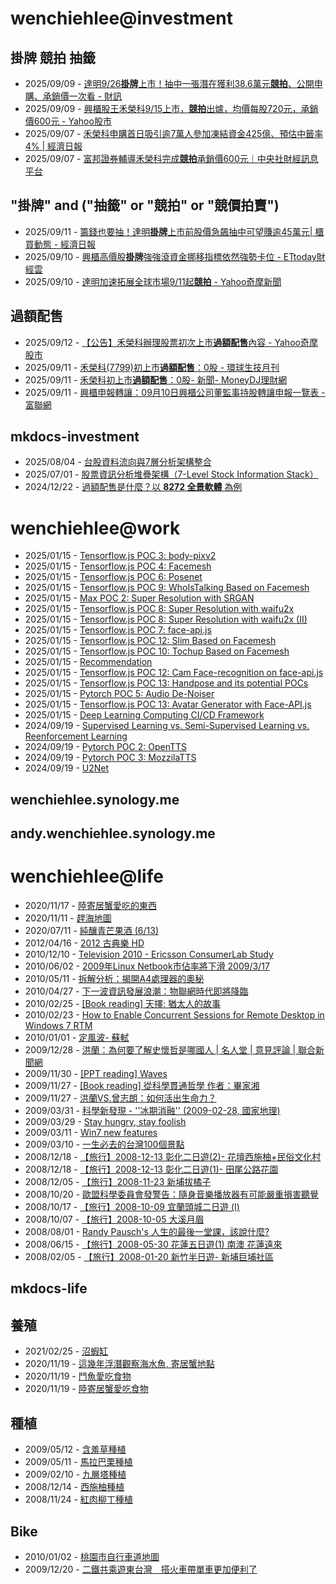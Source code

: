 # wenchiehlee@investment 
## 掛牌 競拍 抽籤 

<!-- _feedinvestment1_ start -->
- 2025/09/09 - [達明9/26<b>掛牌</b>上市！抽中一張潛在獲利38.6萬元<b>競拍</b>、公開申購、承銷價一次看 - 財訊](https://www.google.com/url?rct=j&sa=t&url=https://www.wealth.com.tw/articles/9e5a9c1e-6573-4b72-8278-0bf43f4e0ac3&ct=ga&cd=CAIyIDQxYmVhYTFmNmEwMzBlM2I6Y29tLnR3OnpoLVRXOlRX&usg=AOvVaw2S26OtLdWGjZayy1dDEman)
- 2025/09/09 - [興櫃股王禾榮科9/15上市，<b>競拍</b>出爐，均價每股720元，承銷價600元 - Yahoo股市](https://www.google.com/url?rct=j&sa=t&url=https://tw.stock.yahoo.com/news/%25E8%2588%2588%25E6%25AB%2583%25E8%2582%25A1%25E7%258E%258B%25E7%25A6%25BE%25E6%25A6%25AE%25E7%25A7%25919-15%25E4%25B8%258A%25E5%25B8%2582-%25E7%25AB%25B6%25E6%258B%258D%25E5%2587%25BA%25E7%2588%2590-%25E5%259D%2587%25E5%2583%25B9%25E6%25AF%258F%25E8%2582%25A1720%25E5%2585%2583-%25E6%2589%25BF%25E9%258A%25B7%25E5%2583%25B9600%25E5%2585%2583-024558785.html&ct=ga&cd=CAIyIDQxYmVhYTFmNmEwMzBlM2I6Y29tLnR3OnpoLVRXOlRX&usg=AOvVaw2DH1ma4YfdIhz2ma83D4Vy)
- 2025/09/07 - [禾榮科申購首日吸引逾7萬人參加凍結資金425億、預估中籤率4% | 經濟日報](https://www.google.com/url?rct=j&sa=t&url=https://today.line.me/tw/v3/article/PGNZY6r&ct=ga&cd=CAIyIDQxYmVhYTFmNmEwMzBlM2I6Y29tLnR3OnpoLVRXOlRX&usg=AOvVaw2KQ-dqB46GWqpBTeOAawtF)
- 2025/09/07 - [富邦證券輔導禾榮科完成<b>競拍</b>承銷價600元｜中央社財經訊息平台](https://www.google.com/url?rct=j&sa=t&url=https://www.cna.com.tw/business/chinese/411368&ct=ga&cd=CAIyIDQxYmVhYTFmNmEwMzBlM2I6Y29tLnR3OnpoLVRXOlRX&usg=AOvVaw3gTmTTdcalAaU4RoEeE6YT)
<!-- _feedinvestment1_ end -->

## "掛牌" and ("抽籤" or "競拍" or "競價拍賣")

<!-- _feedinvestment1_1_ start -->
- 2025/09/11 - [籌錢也要抽！達明<b>掛牌</b>上市前股價急飆抽中可望賺逾45萬元| 櫃買動態 - 經濟日報](https://www.google.com/url?rct=j&sa=t&url=https://money.udn.com/money/story/11074/8995493&ct=ga&cd=CAIyIjQxYmVhYTFmNmEwMzBlM2I6Y29tLnR3OnpoLVRXOlRXOkw&usg=AOvVaw0joa9UTyw5VbHx7buoVDoU)
- 2025/09/10 - [興櫃高價股<b>掛牌</b>強強滾資金挪移指標依然強勢卡位 - ETtoday財經雲](https://www.google.com/url?rct=j&sa=t&url=https://finance.ettoday.net/news/3031103&ct=ga&cd=CAIyIjQxYmVhYTFmNmEwMzBlM2I6Y29tLnR3OnpoLVRXOlRXOkw&usg=AOvVaw06ZXVAn0UZEkCAga3HhviE)
- 2025/09/10 - [達明加速拓展全球市場9/11起<b>競拍</b> - Yahoo奇摩新聞](https://www.google.com/url?rct=j&sa=t&url=https://tw.news.yahoo.com/%25E9%2581%2594%25E6%2598%258E%25E5%258A%25A0%25E9%2580%259F%25E6%258B%2593%25E5%25B1%2595%25E5%2585%25A8%25E7%2590%2583%25E5%25B8%2582%25E5%25A0%25B4-9-11%25E8%25B5%25B7%25E7%25AB%25B6%25E6%258B%258D-193856195.html&ct=ga&cd=CAIyIjQxYmVhYTFmNmEwMzBlM2I6Y29tLnR3OnpoLVRXOlRXOkw&usg=AOvVaw3d572F2BQ53s6WMqqXxVEC)
<!-- _feedinvestment1_1_ end -->

## 過額配售 
<!-- _feedinvestment2_ start -->
- 2025/09/12 - [【公告】禾榮科辦理股票初次上巿<b>過額配售</b>內容 - Yahoo奇摩股市](https://www.google.com/url?rct=j&sa=t&url=https://tw.stock.yahoo.com/news/%25E5%2585%25AC%25E5%2591%258A-%25E7%25A6%25BE%25E6%25A6%25AE%25E7%25A7%2591%25E8%25BE%25A6%25E7%2590%2586%25E8%2582%25A1%25E7%25A5%25A8%25E5%2588%259D%25E6%25AC%25A1%25E4%25B8%258A%25E5%25B7%25BF%25E9%2581%258E%25E9%25A1%258D%25E9%2585%258D%25E5%2594%25AE%25E5%2585%25A7%25E5%25AE%25B9-082248341.html&ct=ga&cd=CAIyIDdhMWZmN2RkNDBhZjFjMzk6Y29tLnR3OnpoLVRXOlRX&usg=AOvVaw3A8ri1s0_usOmkt5wd_Pe1)
- 2025/09/11 - [禾榮科(7799)初上市<b>過額配售</b>：0股 - 環球生技月刊](https://www.google.com/url?rct=j&sa=t&url=https://news.gbimonthly.com/tw/invest/show.php%3Fnum%3D80253&ct=ga&cd=CAIyIDdhMWZmN2RkNDBhZjFjMzk6Y29tLnR3OnpoLVRXOlRX&usg=AOvVaw2hcu3akKAiedxuRaeO52qi)
- 2025/09/11 - [禾榮科初上巿<b>過額配售</b>：0股- 新聞- MoneyDJ理財網](https://www.google.com/url?rct=j&sa=t&url=https://www.moneydj.com/kmdj/news/newsviewer.aspx%3Fa%3D2296116b-5ad6-42bb-b42b-8f2eaad31e06&ct=ga&cd=CAIyIDdhMWZmN2RkNDBhZjFjMzk6Y29tLnR3OnpoLVRXOlRX&usg=AOvVaw2g-oI7sWTLmN-PXNWTe3sD)
- 2025/09/11 - [興櫃申報轉讓：09月10日興櫃公司董監事持股轉讓申報一覽表 - 富聯網](https://www.google.com/url?rct=j&sa=t&url=https://ww2.money-link.com.tw/RealtimeNews/NewsContent.aspx%3FSN%3D2260509002%26PU%3D1002&ct=ga&cd=CAIyIDdhMWZmN2RkNDBhZjFjMzk6Y29tLnR3OnpoLVRXOlRX&usg=AOvVaw0ZEIdnxu9HU3f87U0EZlNI)
<!-- _feedinvestment2_ end -->

## mkdocs-investment
<!-- _feedinvestment3_ start -->
- 2025/08/04 - [台股資料流向與7層分析架構整合](https://wenchiehlee-investment.github.io/blog/2025/07/%E5%8F%B0%E8%82%A1%E8%B3%87%E6%96%99%E6%B5%81%E5%90%91%E8%88%877%E5%B1%A4%E5%88%86%E6%9E%90%E6%9E%B6%E6%A7%8B%E6%95%B4%E5%90%88/)
- 2025/07/01 - [股票資訊分析堆疊架構（7-Level Stock Information Stack）](https://wenchiehlee-investment.github.io/blog/2025/06/%E8%82%A1%E7%A5%A8%E8%B3%87%E8%A8%8A%E5%88%86%E6%9E%90%E5%A0%86%E7%96%8A%E6%9E%B6%E6%A7%8B7-level-stock-information-stack/)
- 2024/12/22 - [過額配售是什麼？以 **8272 全景軟體** 為例](https://wenchiehlee-investment.github.io/blog/2024/10/%E9%81%8E%E9%A1%8D%E9%85%8D%E5%94%AE%E6%98%AF%E4%BB%80%E9%BA%BC%E4%BB%A5-8272-%E5%85%A8%E6%99%AF%E8%BB%9F%E9%AB%94-%E7%82%BA%E4%BE%8B/)
<!-- _feedinvestment3_ end -->

# wenchiehlee@work
<!-- _feedwork_ start -->
- 2025/01/15 - [Tensorflow.js POC 3: body-pixv2](https://wenchiehlee.github.io/mkdocs/blog/2020/06/tensorflowjs-poc-3-body-pixv2/)
- 2025/01/15 - [Tensorflow.js POC 4: Facemesh](https://wenchiehlee.github.io/mkdocs/blog/2020/06/tensorflowjs-poc-4-facemesh/)
- 2025/01/15 - [Tensorflow.js POC 6: Posenet](https://wenchiehlee.github.io/mkdocs/blog/2020/06/tensorflowjs-poc-6-posenet/)
- 2025/01/15 - [Tensorflow.js POC 9: WhoIsTalking Based on Facemesh](https://wenchiehlee.github.io/mkdocs/blog/2020/06/tensorflowjs-poc-9-whoistalking-based-on-facemesh/)
- 2025/01/15 - [Max POC 2: Super Resolution with SRGAN](https://wenchiehlee.github.io/mkdocs/blog/2020/06/max-poc-2-super-resolution-with-srgan/)
- 2025/01/15 - [Tensorflow.js POC 8: Super Resolution with waifu2x](https://wenchiehlee.github.io/mkdocs/blog/2020/06/tensorflowjs-poc-8-super-resolution-with-waifu2x/)
- 2025/01/15 - [Tensorflow.js POC 8: Super Resolution with waifu2x (II)](https://wenchiehlee.github.io/mkdocs/blog/2020/06/tensorflowjs-poc-8-super-resolution-with-waifu2x-ii/)
- 2025/01/15 - [Tensorflow.js POC 7: face-api.js](https://wenchiehlee.github.io/mkdocs/blog/2020/06/tensorflowjs-poc-7-face-apijs/)
- 2025/01/15 - [Tensorflow.js POC 12: Slim Based on Facemesh](https://wenchiehlee.github.io/mkdocs/blog/2020/07/tensorflowjs-poc-12-slim-based-on-facemesh/)
- 2025/01/15 - [Tensorflow.js POC 10: Tochup Based on Facemesh](https://wenchiehlee.github.io/mkdocs/blog/2020/07/tensorflowjs-poc-10-tochup-based-on-facemesh/)
- 2025/01/15 - [Recommendation](https://wenchiehlee.github.io/mkdocs/blog/2020/08/recommendation/)
- 2025/01/15 - [Tensorflow.js POC 12: Cam Face-recognition on face-api.js](https://wenchiehlee.github.io/mkdocs/blog/2020/06/tensorflowjs-poc-12-cam-face-recognition-on-face-apijs/)
- 2025/01/15 - [Tensorflow.js POC 13: Handpose and its potential POCs](https://wenchiehlee.github.io/mkdocs/blog/2020/08/tensorflowjs-poc-13-handpose-and-its-potential-pocs/)
- 2025/01/15 - [Pytorch POC 5: Audio De-Noiser](https://wenchiehlee.github.io/mkdocs/blog/2020/09/pytorch-poc-5-audio-de-noiser/)
- 2025/01/15 - [Tensorflow.js POC 13: Avatar Generator with Face-API.js](https://wenchiehlee.github.io/mkdocs/blog/2020/09/tensorflowjs-poc-13-avatar-generator-with-face-apijs/)
- 2025/01/15 - [Deep Learning Computing CI/CD Framework](https://wenchiehlee.github.io/mkdocs/blog/2020/08/deep-learning-computing-cicd-framework/)
- 2024/09/19 - [Supervised Learning vs. Semi-Supervised Learning vs. Reenforcement Learning](https://wenchiehlee.github.io/mkdocs/blog/2020/07/supervised-learning-vs-semi-supervised-learning-vs-reenforcement-learning/)
- 2024/09/19 - [Pytorch POC 2: OpenTTS](https://wenchiehlee.github.io/mkdocs/blog/2020/08/pytorch-poc-2-opentts/)
- 2024/09/19 - [Pytorch POC 3: MozzilaTTS](https://wenchiehlee.github.io/mkdocs/blog/2020/08/pytorch-poc-3-mozzilatts/)
- 2024/09/19 - [U2Net](https://wenchiehlee.github.io/mkdocs/blog/2020/09/u2net/)
<!-- _feedwork_ end -->

## wenchiehlee.synology.me
<!-- _feedwork1_ start -->
<!-- _feedwork1_ end -->

## andy.wenchiehlee.synology.me
<!-- _feedwork2_ start -->
<!-- _feedwork2_ end -->

# wenchiehlee@life
<!-- _feedlife_ start -->
- 2020/11/17 - [陸寄居蟹愛吃的東西](https://wenchiehlee1020.medium.com/%E9%99%B8%E5%AF%84%E5%B1%85%E8%9F%B9%E6%84%9B%E5%90%83%E7%9A%84%E6%9D%B1%E8%A5%BF-b56592041d42?source=rss-3f9fbe6f3140------2)
- 2020/11/11 - [趕海地圖](https://wenchiehlee1020.medium.com/%E8%B6%95%E6%B5%B7%E5%9C%B0%E5%9C%96-6a3432ad0ed1?source=rss-3f9fbe6f3140------2)
- 2020/07/11 - [純釀青芒果酒 (6/13)](https://wenchiehlee1020.medium.com/%E7%B4%94%E9%87%80%E9%9D%92%E8%8A%92%E6%9E%9C%E9%85%92-6-13-10296871dcfe?source=rss-3f9fbe6f3140------2)
- 2012/04/16 - [2012 古典樂 HD](http://wenchiehlee.blogspot.com/2012/04/2012-hd_16.html)
- 2010/12/10 - [Television 2010 - Ericsson ConsumerLab Study](http://wenchiehlee.blogspot.com/2010/12/television-2010-ericsson-consumerlab.html)
- 2010/06/02 - [2009年Linux Netbook市佔率將下滑 2009/3/17](http://wenchiehlee.blogspot.com/2010/06/2009linux-netbook-2009317.html)
- 2010/05/11 - [拆解分析：揭開A4處理器的奧秘](http://wenchiehlee.blogspot.com/2010/05/a4.html)
- 2010/04/27 - [下一波資訊發展浪潮：物聯網時代即將降臨](http://wenchiehlee.blogspot.com/2010/04/blog-post.html)
- 2010/02/25 - [[Book reading] 天擇: 猶太人的故事](http://wenchiehlee.blogspot.com/2010/02/book-reading.html)
- 2010/02/23 - [How to Enable Concurrent Sessions for Remote Desktop in Windows 7 RTM](http://wenchiehlee.blogspot.com/2010/02/how-to-enable-concurrent-sessions-for.html)
- 2010/01/01 - [定風波- 蘇軾](http://wenchiehlee.blogspot.com/2009/12/very-good-explanation-from-reference.html)
- 2009/12/28 - [洪蘭：為何要了解史懷哲是哪國人 | 名人堂 | 意見評論 | 聯合新聞網](http://wenchiehlee.blogspot.com/2009/12/blog-post_28.html)
- 2009/11/30 - [[PPT reading] Waves](http://wenchiehlee.blogspot.com/2009/11/ppt-reading-waves.html)
- 2009/11/27 - [[Book reading] 從科學貫通哲學 作者：畢家湘](http://wenchiehlee.blogspot.com/2009/11/blog-post.html)
- 2009/11/27 - [洪蘭VS.曾志朗：如何活出生命力？](http://wenchiehlee.blogspot.com/2009/11/vs.html)
- 2009/03/31 - [科學新發現 - ''冰期消融'' (2009-02-28, 國家地理)](http://wenchiehlee.blogspot.com/2009/03/2009-02-28.html)
- 2009/03/29 - [Stay hungry, stay foolish](http://wenchiehlee.blogspot.com/2009/03/stay-hungry-stay-foolish.html)
- 2009/03/11 - [Win7 new features](http://wenchiehlee.blogspot.com/2009/03/win7-new-features.html)
- 2009/03/10 - [一生必去的台灣100個景點](http://wenchiehlee.blogspot.com/2009/03/100_10.html)
- 2008/12/18 - [【旅行】2008-12-13 彰化二日遊(2)- 花壇西施柚+民俗文化村](http://wenchiehlee.blogspot.com/2008/12/2008-12-13-2.html)
- 2008/12/18 - [【旅行】2008-12-13 彰化二日遊(1)- 田尾公路花園](http://wenchiehlee.blogspot.com/2008/12/2008-12-13.html)
- 2008/12/05 - [【旅行】2008-11-23 新埔拔橘子](http://wenchiehlee.blogspot.com/2008/12/2008-11-23.html)
- 2008/10/20 - [歐盟科學委員會發警告：隨身音樂播放器有可能嚴重損害聽覺](http://wenchiehlee.blogspot.com/2008/10/blog-post.html)
- 2008/10/17 - [【旅行】2008-10-09 宜蘭頭城二日遊 (I)](http://wenchiehlee.blogspot.com/2008/10/2008-10-09-i.html)
- 2008/10/07 - [【旅行】2008-10-05 大溪月眉](http://wenchiehlee.blogspot.com/2008/10/2008-10-05.html)
- 2008/08/01 - [Randy Pausch's 人生的最後一堂課，該說什麼?](http://wenchiehlee.blogspot.com/2008/07/randy-pauschs.html)
- 2008/06/15 - [【旅行】2008-05-30 花蓮五日遊(1) 南澳 花蓮遠來](http://wenchiehlee.blogspot.com/2008/06/2008-05-30-1.html)
- 2008/02/05 - [【旅行】2008-01-20 新竹半日遊- 新埔巨埔社區](http://wenchiehlee.blogspot.com/2008/02/2008-01-20.html)
<!-- _feedlife_ end -->

## mkdocs-life
<!-- _feedlife4_ start -->
<!-- _feedlife4_ end -->

## 養殖
<!-- _feedlife1_ start -->
- 2021/02/25 - [沼蝦缸](https://wenchiehlee.wordpress.com/2021/02/25/%e6%b2%bc%e8%9d%a6%e7%bc%b8/)
- 2020/11/19 - [這幾年浮潛觀察海水魚, 寄居蟹地點](https://wenchiehlee.wordpress.com/2020/11/19/%e9%80%99%e5%b9%be%e5%b9%b4%e6%b5%ae%e6%bd%9b%e8%a7%80%e5%af%9f%e6%b5%b7%e6%b0%b4%e9%ad%9a-%e5%af%84%e5%b1%85%e8%9f%b9%e5%9c%b0%e9%bb%9e/)
- 2020/11/19 - [鬥魚愛吃食物](https://wenchiehlee.wordpress.com/2020/11/19/%e9%ac%a5%e9%ad%9a%e6%84%9b%e5%90%83%e9%a3%9f%e7%89%a9/)
- 2020/11/19 - [陸寄居蟹愛吃食物](https://wenchiehlee.wordpress.com/2020/11/19/%e9%99%b8%e5%af%84%e5%b1%85%e8%9f%b9%e6%84%9b%e5%90%83%e9%a3%9f%e7%89%a9/)
<!-- _feedlife1_ end -->

## 種植
<!-- _feedlife2_ start -->
- 2009/05/12 - [含羞草種植](https://wenflower.blogspot.com/2009/05/blog-post_12.html)
- 2009/05/11 - [馬拉巴栗種植](https://wenflower.blogspot.com/2009/05/blog-post.html)
- 2009/02/10 - [九層塔種植](https://wenflower.blogspot.com/2009/02/test.html)
- 2008/12/14 - [西施柚種植](https://wenflower.blogspot.com/2009/01/2008-12-13.html)
- 2008/11/24 - [紅肉柳丁種植](https://wenflower.blogspot.com/2009/01/blog-post.html)
<!-- _feedlife2_ end -->

## Bike
<!-- _feedlife3_ start -->
- 2010/01/02 - [桃園市自行車道地圖](https://wenbike.blogspot.com/2010/01/blog-post.html)
- 2009/12/20 - [二鐵共乘遊東台灣　搭火車帶單車更加便利了](https://wenbike.blogspot.com/2009/12/blog-post.html)
<!-- _feedlife3_ end -->
